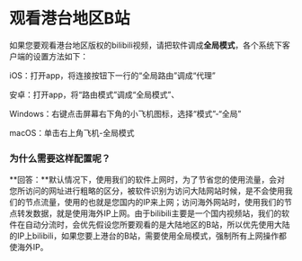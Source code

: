 # 观看港台地区B站

如果您要观看港台地区版权的bilibili视频，请把软件调成**全局模式**，各个系统下客户端的设置方法如下：

iOS：打开app，将连接按钮下一行的“全局路由”调成“代理”

安卓：打开app，将“路由模式”调成“全局模式”、

Windows：右键点击屏幕右下角的小飞机图标，选择“模式”-“全局”

macOS：单击右上角飞机-全局模式



### 为什么需要这样配置呢？

**回答：**默认情况下，使用我们的软件上网时，为了节省您的使用流量，会对您所访问的网址进行粗略的区分，被软件识别为访问大陆网站时候，是不会使用我们的节点流量，使用的也就是您国内的IP来上网；访问海外网站时，使用我们的节点转发数据，就是使用海外IP上网。由于bilibili主要是一个国内视频站，我们的软件在自动分流时，会优先假设您所要观看的是大陆地区的B站，所以优先使用大陆的IP上bilibili，如果您要上港台的B站，需要使用全局模式，强制所有上网操作都使海外IP。